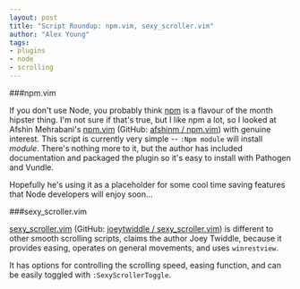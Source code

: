 ```yaml
---
layout: post
title: "Script Roundup: npm.vim, sexy_scroller.vim"
author: "Alex Young"
tags: 
- plugins
- node
- scrolling
---
```


###npm.vim

If you don't use Node, you probably think [npm](https://npmjs.org/) is a flavour of the month hipster thing.  I'm not sure if that's true, but I like npm a lot, so I looked at Afshin Mehrabani's [npm.vim](http://www.vim.org/scripts/script.php?script_id=4652) (GitHub: [afshinm / npm.vim](https://github.com/afshinm/npm.vim)) with genuine interest.  This script is currently very simple -- `:Npm module` will install _module_.  There's nothing more to it, but the author has included documentation and packaged the plugin so it's easy to install with Pathogen and Vundle.

Hopefully he's using it as a placeholder for some cool time saving features that Node developers will enjoy soon...

###sexy_scroller.vim

[sexy_scroller.vim](http://www.vim.org/scripts/script.php?script_id=4646) (GitHub: [joeytwiddle / sexy_scroller.vim](https://github.com/joeytwiddle/sexy_scroller.vim)) is different to other smooth scrolling scripts, claims the author Joey Twiddle, because it provides easing, operates on general movements, and uses `winrestview`.

It has options for controlling the scrolling speed, easing function, and can be easily toggled with `:SexyScrollerToggle`.
